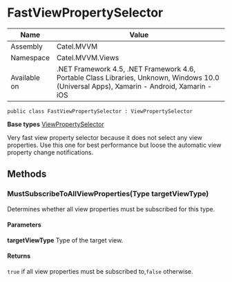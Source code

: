 

# FastViewPropertySelector

Name|Value
---|---
Assembly|Catel.MVVM
Namespace|Catel.MVVM.Views
Available on|.NET Framework 4.5, .NET Framework 4.6, Portable Class Libraries, Unknown, Windows 10.0 (Universal Apps), Xamarin - Android, Xamarin - iOS

```
public class FastViewPropertySelector : ViewPropertySelector
```

**Base types**
[ViewPropertySelector](/Catel.MVVM\Catel\MVVM\Views\ViewPropertySelector.md)


Very fast view property selector because it does not select any view properties. Use this one for best performance but loose the automatic view property change notifications.



## Methods

### MustSubscribeToAllViewProperties(Type targetViewType)

Determines whether all view properties must be subscribed for this type.

#### Parameters

**targetViewType**
Type of the target view.

#### Returns

`true` if all view properties must be subscribed to,`false` otherwise.



